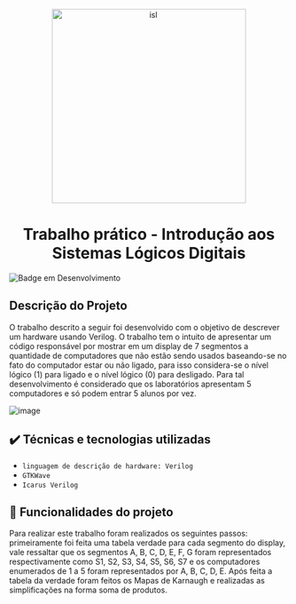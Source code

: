 <p align="center">
  <img width="350" height="350" alt="isl" src="https://user-images.githubusercontent.com/81054281/162596676-188bdb47-e102-4366-8455-02d72a61f4d4.png">
</p>



<h1 align="center">Trabalho prático - Introdução aos Sistemas Lógicos Digitais</h1>



![Badge em Desenvolvimento](http://img.shields.io/static/v1?label=STATUS&message=FINALIZADOO&color=GREEN&style=for-the-badge)


## Descrição do Projeto

O trabalho descrito a seguir foi desenvolvido com o objetivo de descrever um hardware usando Verilog. O trabalho tem o intuito de apresentar um código responsável por mostrar em um display de 7 segmentos a quantidade de computadores que não estão sendo usados baseando-se no fato do computador estar ou não ligado, para isso considera-se o nível lógico (1) para ligado e o nível lógico (0) para desligado. Para tal desenvolvimento é considerado que os laboratórios apresentam 5 computadores e só podem entrar 5 alunos por vez.

![image](https://user-images.githubusercontent.com/81054281/162596715-3b8ca194-a47f-4a68-b407-5e19047a582f.png)


## ✔️ Técnicas e tecnologias utilizadas

- ``linguagem de descrição de hardware: Verilog``
- ``GTKWave``
- ``Icarus Verilog``

## 🔨 Funcionalidades do projeto

Para realizar este trabalho foram realizados os seguintes passos: primeiramente foi feita uma tabela verdade para cada segmento do display, vale ressaltar que os segmentos A, B, C, D, E, F, G foram representados respectivamente como S1, S2, S3, S4, S5, S6, S7 e os computadores enumerados de 1 a 5 foram representados por A, B, C, D, E. Após feita a tabela da verdade foram feitos os Mapas de Karnaugh e realizadas as simplificações na forma soma de produtos.
